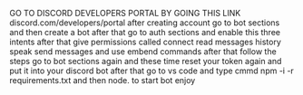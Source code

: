 GO TO DISCORD DEVELOPERS PORTAL 
BY GOING THIS LINK discord.com/developers/portal
after creating account go to bot sections 
and then create a bot after that go to auth sections and 
enable this three intents
after that give permissions called connect read messages history
speak send messages and use embend commands
after that follow the steps go to bot sections again and these time reset your token again and put it into your discord bot 
after that go to vs code and type cmmd npm -i -r requirements.txt
and then node. to start bot
enjoy
